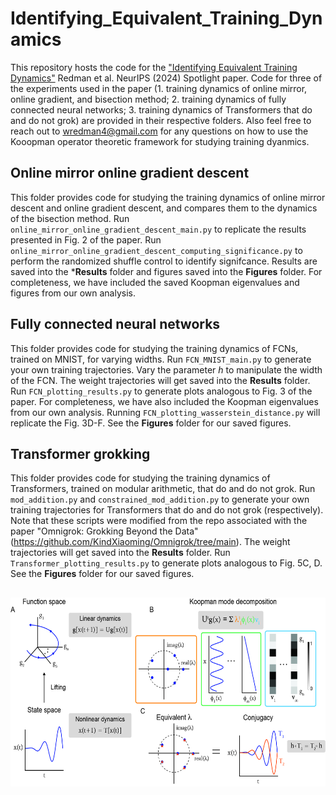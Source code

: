 # Identifying_Equivalent_Training_Dynamics
This repository hosts the code for the ["Identifying Equivalent Training Dynamics"](https://openreview.net/forum?id=bOYVESX7PK&noteId=9e5HVNLBta) Redman et al. NeurIPS (2024) Spotlight paper. Code for three of the experiments used in the paper (1. training dynamics of online mirror, online gradient, and bisection method; 2. training dynamics of fully connected neural networks; 3. training dynamics of Transformers that do and do not grok) are provided in their respective folders. Also feel free to reach out to wredman4@gmail.com for any questions on how to use the Kooopman operator theoretic framework for studying training dyanmics. 

## Online mirror online gradient descent
This folder provides code for studying the training dynamics of online mirror descent and online gradient descent, and compares them to the dynamics of the bisection method. Run ```online_mirror_online_gradient_descent_main.py``` to replicate the results presented in Fig. 2 of the paper. Run ```online_mirror_online_gradient_descent_computing_significance.py``` to perform the randomized shuffle control to identify signifcance. Results are saved into the ***Results** folder and figures saved into the **Figures** folder. For completeness, we have included the saved Koopman eigenvalues and figures from our own analysis. 

## Fully connected neural networks
This folder provides code for studying the training dynamics of FCNs, trained on MNIST, for varying widths. Run ```FCN_MNIST_main.py``` to generate your own training trajectories. Vary the parameter *h* to manipulate the width of the FCN. The weight trajectories will get saved into the **Results** folder. Run ```FCN_plotting_results.py``` to generate plots analogous to Fig. 3 of the paper. For completeness, we have also included the Koopman eigenvalues from our own analysis. Running ```FCN_plotting_wasserstein_distance.py``` will replicate the Fig. 3D-F. See the **Figures** folder for our saved figures.

## Transformer grokking
This folder provides code for studying the training dynamics of Transformers, trained on modular arithmetic, that do and do not grok. Run ```mod_addition.py``` and ```constrained_mod_addition.py``` to generate your own training trajectories for Transformers that do and do not grok (respectively). Note that these scripts were modified from the repo associated with the paper "Omnigrok: Grokking Beyond the Data" (https://github.com/KindXiaoming/Omnigrok/tree/main). The weight trajectories will get saved into the **Results** folder. Run ```Transformer_plotting_results.py``` to generate plots analogous to Fig. 5C, D. See the **Figures** folder for our saved figures. 

## 
<img src="https://github.com/william-redman/Identifying_Equivalent_Training_Dynamics/blob/main/Koopman_schematic_overview.jpg" alt="Alt Text" height = "302" width = "600">
